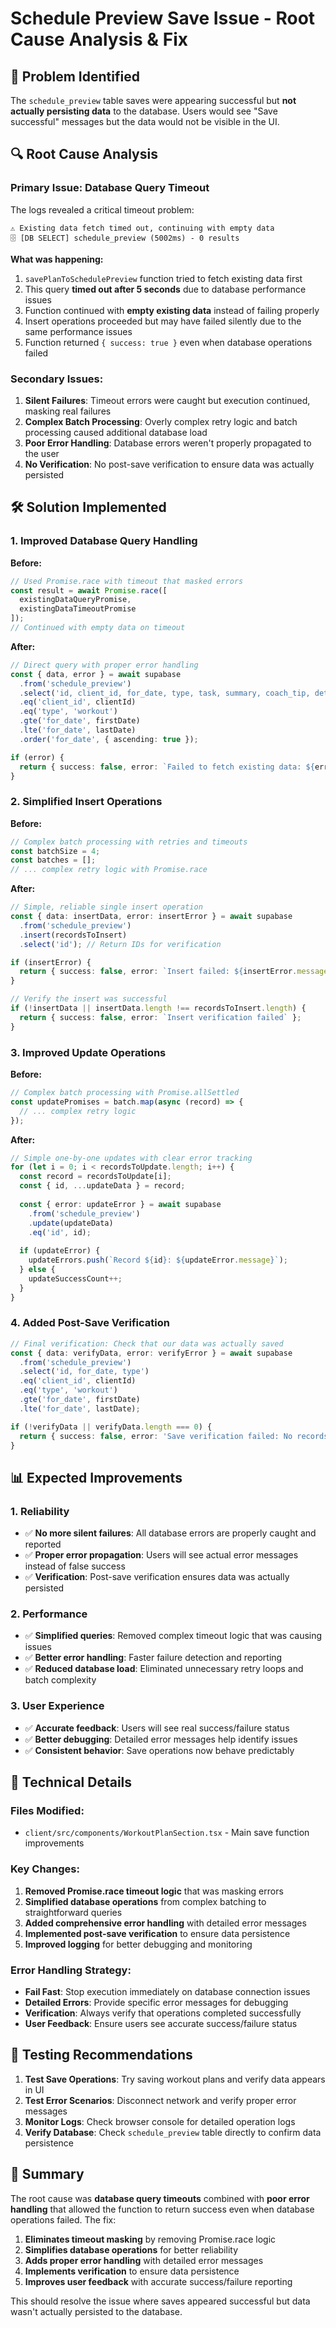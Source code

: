 # Schedule Preview Save Issue - Root Cause Analysis & Fix

## 🚨 **Problem Identified**

The `schedule_preview` table saves were appearing successful but **not actually persisting data** to the database. Users would see "Save successful" messages but the data would not be visible in the UI.

## 🔍 **Root Cause Analysis**

### **Primary Issue: Database Query Timeout**
The logs revealed a critical timeout problem:
```
⚠️ Existing data fetch timed out, continuing with empty data
🗄️ [DB SELECT] schedule_preview (5002ms) - 0 results
```

**What was happening:**
1. `savePlanToSchedulePreview` function tried to fetch existing data first
2. This query **timed out after 5 seconds** due to database performance issues
3. Function continued with **empty existing data** instead of failing properly
4. Insert operations proceeded but may have failed silently due to the same performance issues
5. Function returned `{ success: true }` even when database operations failed

### **Secondary Issues:**
1. **Silent Failures**: Timeout errors were caught but execution continued, masking real failures
2. **Complex Batch Processing**: Overly complex retry logic and batch processing caused additional database load
3. **Poor Error Handling**: Database errors weren't properly propagated to the user
4. **No Verification**: No post-save verification to ensure data was actually persisted

## 🛠️ **Solution Implemented**

### **1. Improved Database Query Handling**
**Before:**
```typescript
// Used Promise.race with timeout that masked errors
const result = await Promise.race([
  existingDataQueryPromise,
  existingDataTimeoutPromise
]);
// Continued with empty data on timeout
```

**After:**
```typescript
// Direct query with proper error handling
const { data, error } = await supabase
  .from('schedule_preview')
  .select('id, client_id, for_date, type, task, summary, coach_tip, details_json, for_time, icon, is_approved')
  .eq('client_id', clientId)
  .eq('type', 'workout')
  .gte('for_date', firstDate)
  .lte('for_date', lastDate)
  .order('for_date', { ascending: true });

if (error) {
  return { success: false, error: `Failed to fetch existing data: ${error.message}` };
}
```

### **2. Simplified Insert Operations**
**Before:**
```typescript
// Complex batch processing with retries and timeouts
const batchSize = 4;
const batches = [];
// ... complex retry logic with Promise.race
```

**After:**
```typescript
// Simple, reliable single insert operation
const { data: insertData, error: insertError } = await supabase
  .from('schedule_preview')
  .insert(recordsToInsert)
  .select('id'); // Return IDs for verification

if (insertError) {
  return { success: false, error: `Insert failed: ${insertError.message}` };
}

// Verify the insert was successful
if (!insertData || insertData.length !== recordsToInsert.length) {
  return { success: false, error: `Insert verification failed` };
}
```

### **3. Improved Update Operations**
**Before:**
```typescript
// Complex batch processing with Promise.allSettled
const updatePromises = batch.map(async (record) => {
  // ... complex retry logic
});
```

**After:**
```typescript
// Simple one-by-one updates with clear error tracking
for (let i = 0; i < recordsToUpdate.length; i++) {
  const record = recordsToUpdate[i];
  const { id, ...updateData } = record;
  
  const { error: updateError } = await supabase
    .from('schedule_preview')
    .update(updateData)
    .eq('id', id);
  
  if (updateError) {
    updateErrors.push(`Record ${id}: ${updateError.message}`);
  } else {
    updateSuccessCount++;
  }
}
```

### **4. Added Post-Save Verification**
```typescript
// Final verification: Check that our data was actually saved
const { data: verifyData, error: verifyError } = await supabase
  .from('schedule_preview')
  .select('id, for_date, type')
  .eq('client_id', clientId)
  .eq('type', 'workout')
  .gte('for_date', firstDate)
  .lte('for_date', lastDate);

if (!verifyData || verifyData.length === 0) {
  return { success: false, error: 'Save verification failed: No records found in database' };
}
```

## 📊 **Expected Improvements**

### **1. Reliability**
- ✅ **No more silent failures**: All database errors are properly caught and reported
- ✅ **Proper error propagation**: Users will see actual error messages instead of false success
- ✅ **Verification**: Post-save verification ensures data was actually persisted

### **2. Performance**
- ✅ **Simplified queries**: Removed complex timeout logic that was causing issues
- ✅ **Better error handling**: Faster failure detection and reporting
- ✅ **Reduced database load**: Eliminated unnecessary retry loops and batch complexity

### **3. User Experience**
- ✅ **Accurate feedback**: Users will see real success/failure status
- ✅ **Better debugging**: Detailed error messages help identify issues
- ✅ **Consistent behavior**: Save operations now behave predictably

## 🔧 **Technical Details**

### **Files Modified:**
- `client/src/components/WorkoutPlanSection.tsx` - Main save function improvements

### **Key Changes:**
1. **Removed Promise.race timeout logic** that was masking errors
2. **Simplified database operations** from complex batching to straightforward queries
3. **Added comprehensive error handling** with detailed error messages
4. **Implemented post-save verification** to ensure data persistence
5. **Improved logging** for better debugging and monitoring

### **Error Handling Strategy:**
- **Fail Fast**: Stop execution immediately on database connection issues
- **Detailed Errors**: Provide specific error messages for debugging
- **Verification**: Always verify that operations completed successfully
- **User Feedback**: Ensure users see accurate success/failure status

## 🧪 **Testing Recommendations**

1. **Test Save Operations**: Try saving workout plans and verify data appears in UI
2. **Test Error Scenarios**: Disconnect network and verify proper error messages
3. **Monitor Logs**: Check browser console for detailed operation logs
4. **Verify Database**: Check `schedule_preview` table directly to confirm data persistence

## 📝 **Summary**

The root cause was **database query timeouts** combined with **poor error handling** that allowed the function to return success even when database operations failed. The fix:

1. **Eliminates timeout masking** by removing Promise.race logic
2. **Simplifies database operations** for better reliability
3. **Adds proper error handling** with detailed error messages
4. **Implements verification** to ensure data persistence
5. **Improves user feedback** with accurate success/failure reporting

This should resolve the issue where saves appeared successful but data wasn't actually persisted to the database.
